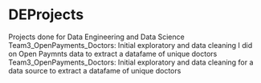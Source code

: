 # DEProjects
Projects done for Data Engineering and Data Science
 Team3_OpenPayments_Doctors: Initial exploratory and data cleaning I did on Open Paymnts data to extract a datafame of unique doctors
  Team3_OpenPayments_Doctors: Initial exploratory and data cleaning for a data source to extract a datafame of unique doctors
